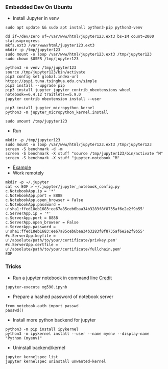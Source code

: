 ### Embedded Dev On Ubuntu
* Install Jupyter in venv
```
sudo apt update && sudo apt install python3-pip python3-venv

dd if=/dev/zero of=/var/www/html/jupyter123.ext3 bs=1M count=2000 status=progress
mkfs.ext3 /var/www/html/jupyter123.ext3
mkdir -p /tmp/jupyter123
sudo mount -o loop /var/www/html/jupyter123.ext3 /tmp/jupyter123
sudo chown $USER /tmp/jupyter123 

python3 -m venv /tmp/jupyter123
source /tmp/jupyter123/bin/activate
pip3 config set global.index-url https://pypi.tuna.tsinghua.edu.cn/simple
pip3 install --upgrade pip
pip3 install jupyter jupyter_contrib_nbextensions wheel notebook==6.4.12 traitlets==5.9.0
jupyter contrib nbextension install --user

pip3 install jupyter_micropython_kernel
python3 -m jupyter_micropython_kernel.install

sudo umount /tmp/jupyter123
```
* Run
```
mkdir -p /tmp/jupyter123
sudo mount -o loop /var/www/html/jupyter123.ext3 /tmp/jupyter123
screen -S benchmark -d -m
screen -S benchmark -X stuff "source /tmp/jupyter123/bin/activate ^M"
screen -S benchmark -X stuff "jupyter-notebook ^M"
```
* [Example](https://github.com/xg590/IoT/blob/master/MicroPython/MicroPython_ESP8266_Jupyter.ipynb)
* Work remotely
```
mkdir -p ~/.jupyter
cat << EOF > ~/.jupyter/jupyter_notebook_config.py 
c.NotebookApp.ip = '*'
c.NotebookApp.port = 8888 
c.NotebookApp.open_browser = False
c.NotebookApp.password = u'sha1:ffed18eb1683:ee67a85ceb6baa34b3283f8f8735af6e2e2f9b55' 
c.ServerApp.ip = '*'
c.ServerApp.port = 8888 
c.ServerApp.open_browser = False
c.ServerApp.password = u'sha1:ffed18eb1683:ee67a85ceb6baa34b3283f8f8735af6e2e2f9b55' 
#c.ServerApp.keyfile = u'/absolute/path/to/your/certificate/privkey.pem' 
#c.ServerApp.certfile = u'/absolute/path/to/your/certificate/fullchain.pem'
EOF
```
### Tricks
* Run a jupyter notebook in command line [Credit](https://discourse.jupyter.org/t/jupyter-run-requires-notebook-to-be-previously-run/12250/2)
```
jupyter-execute xg590.ipynb
```
* Prepare a hashed password of notebook server 
```
from notebook.auth import passwd
passwd()
```
* Install more python backend for jupyter 
```
python3 -m pip install ipykernel
python3 -m ipykernel install --user --name myenv --display-name "Python (myenv)"
```
* Uninstall backend/kernel
```
jupyter kernelspec list  
jupyter kernelspec uninstall unwanted-kernel
```  